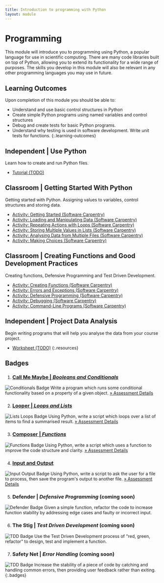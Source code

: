 ```yaml
---
title: Introduction to programming with Python
layout: module
---
```



# Programming

This module will introduce you to programming using Python, a popular language for use in scientific computing. There are many code libraries built on top of Python, allowing you to extend its functionality for a wide range of purposes.  The skills you develop in this module will also be relevant in any other programming languages you may use in future.


## Learning Outcomes

Upon completion of this module you should be able to:

-  Understand and use basic control structures in Python
-  Create simple Python programs using named variables and control structures
-  Debug and create tests for basic Python programs.
- Understand why testing is used in software development. Write unit tests for functions.
{:.learning-outcomes}



## Independent | Use Python


Learn how to create and run Python files.

- [Tutorial (TODO)](#)






## Classroom | Getting Started With Python

Getting started with Python. Assigning values to variables, control structures and storing data.

- [Activity: Getting Started (Software Carpentry)](http://swcarpentry.github.io/python-novice-inflammation/)
- [Activity: Loading and Manipulating Data (Software Carpentry)](http://swcarpentry.github.io/python-novice-inflammation/01-numpy/)
- [Activity: Repeating Actions with Loops (Software Carpentry)](http://swcarpentry.github.io/python-novice-inflammation/02-loop/)
- [Activity: Storing Multiple Values in Lists (Software Carpentry)](http://swcarpentry.github.io/python-novice-inflammation/03-lists/)
- [Activity: Analysing Data from Multiple Files (Software Carpentry)](http://swcarpentry.github.io/python-novice-inflammation/04-files/)
- [Activity: Making Choices (Software Carpentry)](http://swcarpentry.github.io/python-novice-inflammation/05-cond/)








## Classroom | Creating Functions and Good Development Practices

Creating functions, Defensive Programming and Test Driven Development.

- [Activity: Creating Functions (Software Carpentry)](http://swcarpentry.github.io/python-novice-inflammation/06-func/)
- [Activity: Errors and Exceptions (Software Carpentry)](http://swcarpentry.github.io/python-novice-inflammation/07-errors/)
- [Activity: Defensive Programming (Software Carpentry)](http://swcarpentry.github.io/python-novice-inflammation/08-defensive/)
- [Activity: Debugging (Software Carpentry)](http://swcarpentry.github.io/python-novice-inflammation/09-debugging/)
- [Activity: Command-Line Programs (Software Carpentry)](http://swcarpentry.github.io/python-novice-inflammation/10-cmdline/)







## Independent | Project Data Analysis

Begin writing programs that will help you analyse the data from your course project. 

- [Worksheet (TODO)](#)
{:.resources}





## Badges

1. ### [Call Me Maybe | _Booleans and Conditionals_](badges/call-me-maybe.html)
  ![Conditionals Badge](badges/images/call-me-maybe.png)
  Write a program which runs some conditional functionality based on a property of a given object.
  [&raquo; Assessment Details](badges/call-me-maybe.html)

2. ### [Looper | _Loops and Lists_](badges/looper.html)
  ![Lists Loops Badge](badges/images/looper.png)
  Using Python, write a script which loops over a list of items to find a summarised result.
  [&raquo; Assessment Details](badges/looper.html)

3. ### [Composer | _Functions_](badges/composer.html)
  ![Functions Badge](badges/images/composer.png)
  Using Python, write a script which uses a function to improve the code structure and clarity.
  [&raquo; Assessment Details](badges/composer.html)

4. ### [Input and Output](badges/input-output.html)
  ![Input Output Badge](badges/images/input-output.png)
  Using Python, write a script to ask the user for a file to process, then save the program's output to another file.
  [&raquo; Assessment Details](badges/input-output.html)

5. ### Defender | _Defensive Programming_ (coming soon)
  ![Defender Badge](badges/images/defender.png) 
  Given a simple function, refactor the code to increase function stability by addressing edge cases and faulty or incorrect input.


6. ### The Stig | _Test Driven Development_ (coming soon)
  ![TDD Badge](badges/images/tdd.png)
  Use the Test Driven Development process of "red, green, refactor" to design, test and implement a function.
  

7. ### Safety Net | _Error Handling_ (coming soon)
  ![TDD Badge](badges/images/tdd.png)
  Increase the stability of a piece of code by catching and handling common errors, then providing user feedback rather than exiting.
{:.badges}



